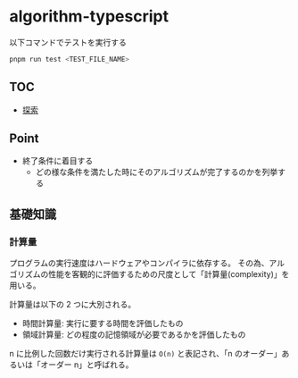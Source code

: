 # algorithm-typescript

以下コマンドでテストを実行する

```sh
pnpm run test <TEST_FILE_NAME>
```

## TOC

- [探索](src/searching)

## Point

- 終了条件に着目する
  - どの様な条件を満たした時にそのアルゴリズムが完了するのかを列挙する

## 基礎知識

### 計算量

プログラムの実行速度はハードウェアやコンパイラに依存する。
その為、アルゴリズムの性能を客観的に評価するための尺度として「計算量(complexity)」を用いる。

計算量は以下の 2 つに大別される。

- 時間計算量: 実行に要する時間を評価したもの
- 領域計算量: どの程度の記憶領域が必要であるかを評価したもの

n に比例した回数だけ実行される計算量は `O(n)` と表記され、「n のオーダー」あるいは「オーダー n」と呼ばれる。
